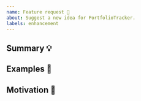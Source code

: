 ```yaml
---
name: Feature request 💄
about: Suggest a new idea for PortfolioTracker.
labels: enhancement
---
```


<!-- Provide a general summary of the feature in the Title above -->

## Summary 💡

<!-- Describe how it should work. -->

## Examples 🌈

<!--
  Provide a link to the PortfolioTracker specification, other implementations,
  or screenshots of the expected behavior.
-->

## Motivation 🔦

<!--
  What are you trying to accomplish? How has the lack of this feature affected you?
  Providing context helps us come up with a solution that is most useful in the real world.
-->